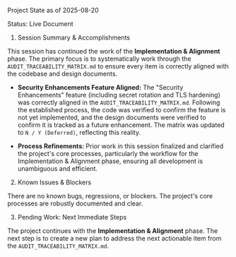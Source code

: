 Project State as of 2025-08-20

Status: Live Document

1. Session Summary & Accomplishments

This session has continued the work of the **Implementation & Alignment** phase. The primary focus is to systematically work through the `AUDIT_TRACEABILITY_MATRIX.md` to ensure every item is correctly aligned with the codebase and design documents.

*   **Security Enhancements Feature Aligned:** The "Security Enhancements" feature (including secret rotation and TLS hardening) was correctly aligned in the `AUDIT_TRACEABILITY_MATRIX.md`. Following the established process, the code was verified to confirm the feature is not yet implemented, and the design documents were verified to confirm it is tracked as a future enhancement. The matrix was updated to `N / Y (Deferred)`, reflecting this reality.

*   **Process Refinements:** Prior work in this session finalized and clarified the project's core processes, particularly the workflow for the Implementation & Alignment phase, ensuring all development is unambiguous and efficient.

2. Known Issues & Blockers

There are no known bugs, regressions, or blockers. The project's core processes are robustly documented and clear.

3. Pending Work: Next Immediate Steps

The project continues with the **Implementation & Alignment** phase. The next step is to create a new plan to address the next actionable item from the `AUDIT_TRACEABILITY_MATRIX.md`.
